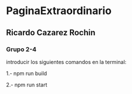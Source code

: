 # PaginaExtraordinario

<h2>Ricardo Cazarez Rochin </h2>
<h3>Grupo 2-4</h3>

introducir los siguientes comandos en la terminal:
<p>1.- npm run build</p>
<p>2.- npm run start 
</p>
